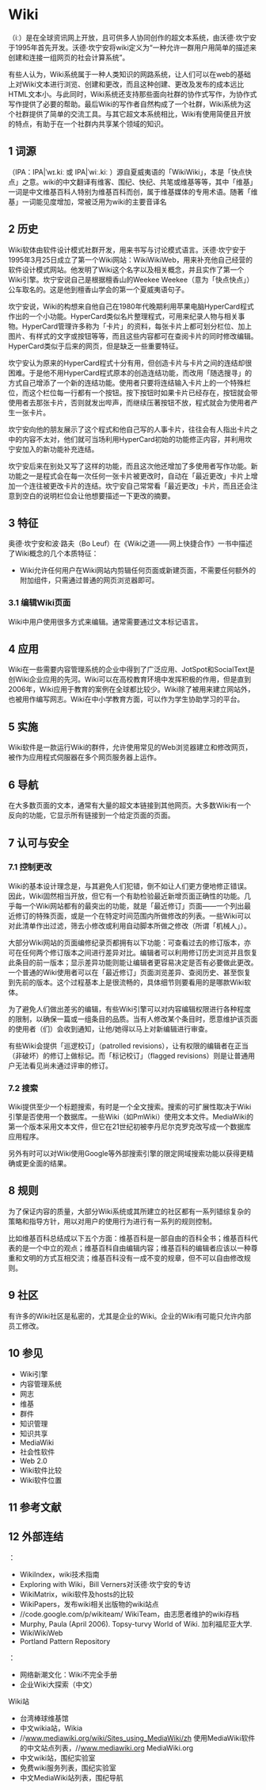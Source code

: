 # Wiki



（iː）是在全球资讯网上开放，且可供多人协同创作的超文本系统，由沃德·坎宁安于1995年首先开发。沃德·坎宁安将wiki定义为“一种允许一群用户用简单的描述来创建和连接一组网页的社会计算系统”。

有些人认为，Wiki系统属于一种人类知识的网路系统，让人们可以在web的基础上对Wiki文本进行浏览、创建和更改，而且这种创建、更改及发布的成本远比HTML文本小。与此同时，Wiki系统还支持那些面向社群的协作式写作，为协作式写作提供了必要的帮助。最后Wiki的写作者自然构成了一个社群，Wiki系统为这个社群提供了简单的交流工具。与其它超文本系统相比，Wiki有使用简便且开放的特点，有助于在一个社群内共享某个领域的知识。



## 1 词源

（IPA：IPA|ˈwɪ.kiː  或 IPA|ˈwiː.kiː ）源自夏威夷语的「WikiWiki」，本是「快点快点」之意。wiki的中文翻译有维客、围纪、快纪、共笔或维基等等，其中「维基」一词是中文维基百科人特别为维基百科而创，属于维基媒体的专用术语。随著「维基」一词能见度增加，常被泛用为wiki的主要音译名



## 2 历史

Wiki软体由软件设计模式社群开发，用来书写与讨论模式语言。沃德·坎宁安于1995年3月25日成立了第一个Wiki网站：WikiWikiWeb，用来补充他自己经营的软件设计模式网站。他发明了Wiki这个名字以及相关概念，并且实作了第一个Wiki引擎。坎宁安说自己是根据檀香山的Weekee Weekee（意为「快点快点」）公车取名的。这是他到檀香山学会的第一个夏威夷语句子。

坎宁安说，Wiki的构想来自他自己在1980年代晚期利用苹果电脑HyperCard程式作出的一个小功能。HyperCard类似名片整理程式，可用来纪录人物与相关事物。HyperCard管理许多称为「卡片」的资料，每张卡片上都可划分栏位、加上图片、有样式的文字或按钮等等，而且这些内容都可在查阅卡片的同时修改编辑。HyperCard类似于后来的网页，但是缺乏一些重要特征。

坎宁安认为原来的HyperCard程式十分有用，但创造卡片与卡片之间的连结却很困难。于是他不用HyperCard程式原本的创造连结功能，而改用「随选搜寻」的方式自己增添了一个新的连结功能。使用者只要将连结输入卡片上的一个特殊栏位，而这个栏位每一行都有一个按钮。按下按钮时如果卡片已经存在，按钮就会带使用者去那张卡片，否则就发出哔声，而继续压著按钮不放，程式就会为使用者产生一张卡片。

坎宁安向他的朋友展示了这个程式和他自己写的人事卡片，往往会有人指出卡片之中的内容不太对，他们就可当场利用HyperCard初始的功能修正内容，并利用坎宁安加入的新功能补充连结。

坎宁安后来在别处又写了这样的功能，而且这次他还增加了多使用者写作功能。新功能之一是程式会在每一次任何一张卡片被更改时，自动在「最近更改」卡片上增加一个连往被更改卡片的连结。坎宁安自己常常看「最近更改」卡片，而且还会注意到空白的说明栏位会让他想要描述一下更改的摘要。



## 3 特征

奥德·坎宁安和波·路夫（Bo Leuf）在《Wiki之道——网上快捷合作》一书中描述了Wiki概念的几个本质特征：

* Wiki允许任何用户在Wiki网站内剪辑任何页面或新建页面，不需要任何额外的附加组件，只需通过普通的网页浏览器即可。



### 3.1 编辑Wiki页面

Wiki中用户使用很多方式来编辑。通常需要通过文本标记语言。



## 4 应用

Wiki在一些需要内容管理系统的企业中得到了广泛应用、JotSpot和SocialText是创Wiki企业应用的先河。Wiki可以在高校教育环境中发挥积极的作用，但是直到2006年，Wiki应用于教育的案例在全球都比较少。Wiki除了被用来建立网站外，也被用作编写网志。Wiki在中小学教育方面，可以作为学生协助学习的平台。



## 5 实施

Wiki软件是一款运行Wiki的群件，允许使用常见的Web浏览器建立和修改网页，被作为应用程式伺服器在多个网页服务器上运作。



## 6 导航

在大多数页面的文本，通常有大量的超文本链接到其他网页。大多数Wiki有一个反向的功能，它显示所有链接到一个给定页面的页面。



## 7 认可与安全



### 7.1 控制更改

Wiki的基本设计理念是，与其避免人们犯错，倒不如让人们更方便地修正错误。因此，Wiki固然相当开放，但它有一个有助检验最近新增页面正确性的功能。几乎每一个Wiki网站都有的最突出的功能，就是「最近修订」页面——一个列出最近修订的特殊页面，或是一个在特定时间范围内所做修改的列表。一些Wiki可以对此清单作出过滤，筛去小修改或利用自动脚本所做之修改（所谓「机械人」）。

大部分Wiki网站的页面编修纪录页都拥有以下功能：可查看过去的修订版本，亦可在任何两个修订版本之间进行差异对比。编辑者可以利用修订历史浏览并且恢复此条目的前一版本；显示差异功能则能让编辑者更容易决定是否有必要做此更改。一个普通的Wiki使用者可以在「最近修订」页面浏览差异、查阅历史、甚至恢复到先前的版本。这个过程基本上是很流畅的，具体细节则要看用的是哪款Wiki软体。

为了避免人们做出差劣的编辑，有些Wiki引擎可以对内容编辑权限进行各种程度的限制，以确保一篇或一组条目的品质。当有人修改某个条目时，愿意维护该页面的使用者（们）会收到通知，让他/她得以马上对新编辑进行审查。

有些Wiki会提供「巡逻校订」（patrolled revisions），让有权限的编辑者在正当（非破坏）的修订上做标记。而「标记校订」（flagged revisions）则是让普通用户无法看见尚未通过评审的修订。



### 7.2 搜索

Wiki提供至少一个标题搜索，有时是一个全文搜索。搜索的可扩展性取决于Wiki引擎是否使用一个数据库。一些Wiki（如PmWiki）使用文本文件。MediaWiki的第一个版本采用文本文件，但它在21世纪初被李丹尼尔克罗克改写成一个数据库应用程序。

另外有时可以对Wiki使用Google等外部搜索引擎的限定网域搜索功能以获得更精确或更全面的结果。



## 8 规则

为了保证内容的质量，大部分Wiki系统或其所建立的社区都有一系列错综复杂的策略和指导方针，用以对用户的使用行为进行有一系列的规则控制。

比如维基百科总结成以下五个方面：维基百科是一部自由的百科全书；维基百科代表的是一个中立的观点；维基百科自由编辑内容；维基百科的编辑者应该以一种尊重和文明的方式互相交流；维基百科没有一成不变的规章，但不可以自由修改规则。



## 9 社区

有许多的Wiki社区是私密的，尤其是企业的Wiki。企业的Wiki有可能只允许内部员工修改。



## 10 参见

* Wiki引擎
* 内容管理系统
* 网志
* 维基
* 群件
* 知识管理
* 知识共享
* MediaWiki
* 社会性软件
* Web 2.0
* Wiki软件比较
* Wiki软件位置



## 11 参考文献



## 12 外部连结

：

* WikiIndex，wiki技术指南
* Exploring with Wiki，Bill Verners对沃德·坎宁安的专访
* WikiMatrix，wiki软件及hosts的比较
* WikiPapers，发布wiki相关出版物的wiki站点
* //code.google.com/p/wikiteam/ WikiTeam，由志愿者维护的wiki存档
* Murphy, Paula (April 2006).  Topsy-turvy World of Wiki. 加利福尼亚大学.
* WikiWikiWeb
* Portland Pattern Repository

：

* 网络新潮文化：Wiki不完全手册
* 企业Wiki大探索（中文）

Wiki站

* 台湾棒球维基馆
* 中文wikia站，Wikia
* //www.mediawiki.org/wiki/Sites_using_MediaWiki/zh 使用MediaWiki软件的中文站点列表，//www.mediawiki.org MediaWiki.org
* 中文wiki站，围纪实验室
* 免费wiki服务列表，围纪实验室
* 中文MediaWiki站列表，围纪导航



